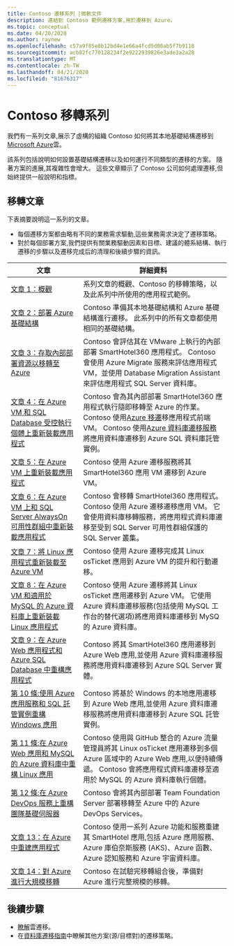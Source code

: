 ```yaml
---
title: Contoso 遷移系列 |微軟文件
description: 連結到 Contoso 範例遷移方案,用於遷移到 Azure。
ms.topic: conceptual
ms.date: 04/20/2020
ms.author: raynew
ms.openlocfilehash: c57a9f85e8b12bd4e1e66a4fcd5d08ab5f7b9118
ms.sourcegitcommit: acb82fc770128234f2e9222939826e3ade3a2a28
ms.translationtype: MT
ms.contentlocale: zh-TW
ms.lasthandoff: 04/21/2020
ms.locfileid: "81676317"
---
```

# <a name="contoso-migration-series"></a>Contoso 移轉系列


我們有一系列文章,展示了虛構的組織 Contoso 如何將其本地基礎結構遷移到[Microsoft Azure](https://azure.microsoft.com/overview/what-is-azure/)雲。 

該系列包括說明如何設置基礎結構遷移以及如何運行不同類型的遷移的方案。 隨著方案的進展,其複雜性會增大。 這些文章顯示了 Contoso 公司如何處理遷移,但始終提供一般說明和指標。

## <a name="migration-articles"></a>移轉文章

下表摘要說明這一系列的文章。  

- 每個遷移方案都由略有不同的業務需求驅動,這些業務需求決定了遷移策略。
- 對於每個部署方案,我們提供有關業務驅動因素和目標、建議的體系結構、執行遷移的步驟以及遷移完成后的清理和後續步驟的資訊。


**文章** | **詳細資料** 
--- | --- 
[文章 1：概觀](https://docs.microsoft.com/azure/architecture/cloud-adoption/migrate/azure-best-practices/contoso-migration-overview) | 系列文章的概觀、Contoso 的移轉策略，以及此系列中所使用的應用程式範例。 
[文章 2：部署 Azure 基礎結構](https://docs.microsoft.com/azure/architecture/cloud-adoption/migrate/azure-best-practices/contoso-migration-infrastructure) | Contoso 準備其本地基礎結構和 Azure 基礎結構進行遷移。 此系列中的所有文章都使用相同的基礎結構。 
[文章 3：存取內部部署資源以移轉至 Azure](https://docs.microsoft.com/azure/cloud-adoption-framework/migrate/azure-migration-guide/assess?tabs=Tools)  | Contoso 會評估其在 VMware 上執行的內部部署 SmartHotel360 應用程式。 Contoso 會使用 Azure Migrate 服務來評估應用程式 VM，並使用 Database Migration Assistant 來評估應用程式 SQL Server 資料庫。
[文章 4：在 Azure VM 和 SQL Database 受控執行個體上重新裝載應用程式](https://docs.microsoft.com/azure/architecture/cloud-adoption/migrate/azure-best-practices/contoso-migration-rehost-vm-sql-managed-instance) | Contoso 會為其內部部署 SmartHotel360 應用程式執行隨即移轉至 Azure 的作業。 Contoso 使用[Azure 移遷](https://docs.microsoft.com/azure/migrate/migrate-services-overview)移應用程式前端 VM。 Contoso 使用[Azure 資料庫遷移服務](https://docs.microsoft.com/azure/dms/dms-overview)將應用資料庫遷移到 Azure SQL 資料庫託管實例。
[文章 5：在 Azure VM 上重新裝載應用程式](https://docs.microsoft.com/azure/architecture/cloud-adoption/migrate/azure-best-practices/contoso-migration-rehost-vm) | Contoso 使用 Azure 遷移服務將其 SmartHotel360 應用 VM 遷移到 Azure VM。 
[文章 6：在 Azure VM 上和 SQL Server AlwaysOn 可用性群組中重新裝載應用程式](https://docs.microsoft.com/azure/architecture/cloud-adoption/migrate/azure-best-practices/contoso-migration-rehost-vm-sql-ag) | Contoso 會移轉 SmartHotel360 應用程式。 Contoso 使用 Azure 遷移遷移應用 VM。 它會使用資料庫移轉服務，將應用程式資料庫遷移至受到 SQL Server 可用性群組保護的 SQL Server 叢集。 
[文章 7：將 Linux 應用程式重新裝載至 Azure VM](https://docs.microsoft.com/azure/architecture/cloud-adoption/migrate/azure-best-practices/contoso-migration-rehost-linux-vm) | Contoso 使用 Azure 遷移完成其 Linux osTicket 應用到 Azure VM 的提升和行動遷移。
[文章 8：在 Azure VM 和適用於 MySQL 的 Azure 資料庫上重新裝載 Linux 應用程式](https://docs.microsoft.com/azure/architecture/cloud-adoption/migrate/azure-best-practices/contoso-migration-rehost-linux-vm-mysql) | Contoso 使用 Azure 遷移將其 Linux osTicket 應用遷移到 Azure VM。 它使用 Azure 資料庫遷移服務(包括使用 MySQL 工作台的替代選項)將應用資料庫遷移到 MySQ 的 Azure 資料庫。
[文章 9：在 Azure Web 應用程式和 Azure SQL Database 中重構應用程式](https://docs.microsoft.com/azure/architecture/cloud-adoption/migrate/azure-best-practices/contoso-migration-refactor-web-app-sql) | Contoso 將其 SmartHotel360 應用遷移到 Azure Web 應用,並使用 Azure 資料庫遷移服務將應用資料庫遷移到 Azure SQL Server 實體。
[第 10 條:使用 Azure 應用服務和 SQL 託管實例重構 Windows 應用](https://docs.microsoft.com/azure/cloud-adoption-framework/migrate/azure-best-practices/contoso-migration-refactor-web-app-sql-managed-instance) | Contoso 將基於 Windows 的本地應用遷移到 Azure Web 應用,並使用 Azure 資料庫遷移服務將應用資料庫遷移到 Azure SQL 託管實例。
[第 11 條:在 Azure Web 應用和 MySQL 的 Azure 資料庫中重構 Linux 應用](https://docs.microsoft.com/azure/architecture/cloud-adoption/migrate/azure-best-practices/contoso-migration-refactor-linux-app-service-mysql) | Contoso 使用與 GitHub 整合的 Azure 流量管理員將其 Linux osTicket 應用遷移到多個 Azure 區域中的 Azure Web 應用,以便持續傳遞。 Contoso 會將應用程式資料庫遷移至適用於 MySQL 的 Azure 資料庫執行個體。 
[第 12 條:在 Azure DevOps 服務上重構團隊基礎伺服器](https://docs.microsoft.com/azure/architecture/cloud-adoption/migrate/azure-best-practices/contoso-migration-tfs-vsts) | Contoso 會將其內部部署 Team Foundation Server 部署移轉至 Azure 中的 Azure DevOps Services。
[文章 13：在 Azure 中重建應用程式](https://docs.microsoft.com/azure/architecture/cloud-adoption/migrate/azure-best-practices/contoso-migration-rebuild) | Contoso 使用一系列 Azure 功能和服務重建其 SmartHotel 應用,包括 Azure 應用服務、Azure 庫伯奈斯服務 (AKS)、Azure 函數、Azure 認知服務和 Azure 宇宙資料庫。
[文章 14：對 Azure 進行大規模移轉](https://docs.microsoft.com/azure/architecture/cloud-adoption/migrate/azure-best-practices/contoso-migration-scale) | Contoso 在試驗完移轉組合後，準備對 Azure 進行完整規模的移轉。



## <a name="next-steps"></a>後續步驟

- [瞭解](https://docs.microsoft.com/azure/architecture/cloud-adoption/migrate/)雲遷移。
- 在[資料庫遷移指南](https://datamigration.microsoft.com/)中瞭解其他方案(源/目標對)的遷移策略。
